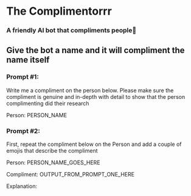 # The Complimentorrr
### A friendly AI bot that compliments people🤖

Give the bot a name and it will compliment the name itself
---
### Prompt #1:

Write me a compliment on the person below. Please make sure the compliment is genuine and in-depth with detail to show that the person complimenting did their research

Person: PERSON_NAME

### Prompt #2:

First, repeat the compliment below on the Person and add a couple of emojis that describe the compliment

Person: PERSON_NAME_GOES_HERE

Compliment: OUTPUT_FROM_PROMPT_ONE_HERE

Explanation: 
